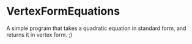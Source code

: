 # VertexFormEquations
A simple program that takes a quadratic equation in standard form, and returns it in vertex form. ;)
